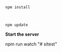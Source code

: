 

    
    npm install
    

    
    npm update


**Start the server**

  npm run watch
"# sltest" 
